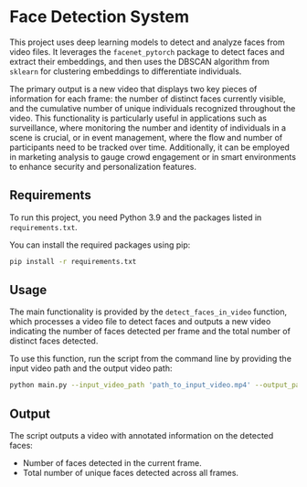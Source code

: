 # Face Detection System

This project uses deep learning models to detect and analyze faces from video files. It leverages the `facenet_pytorch` package to detect faces and extract their embeddings, and then uses the DBSCAN algorithm from `sklearn` for clustering embeddings to differentiate individuals.


The primary output is a new video that displays two key pieces of information for each frame: the number of distinct faces currently visible, and the cumulative number of unique individuals recognized throughout the video. This functionality is particularly useful in applications such as surveillance, where monitoring the number and identity of individuals in a scene is crucial, or in event management, where the flow and number of participants need to be tracked over time. Additionally, it can be employed in marketing analysis to gauge crowd engagement or in smart environments to enhance security and personalization features.

## Requirements

To run this project, you need Python 3.9 and the packages listed in `requirements.txt`.

You can install the required packages using pip:

```bash
pip install -r requirements.txt
```

## Usage

The main functionality is provided by the `detect_faces_in_video` function, which processes a video file to detect faces and outputs a new video indicating the number of faces detected per frame and the total number of distinct faces detected.

To use this function, run the script from the command line by providing the input video path and the output video path:

```bash
python main.py --input_video_path 'path_to_input_video.mp4' --output_path 'path_to_output_video.avi'
```

## Output

The script outputs a video with annotated information on the detected faces:
- Number of faces detected in the current frame.
- Total number of unique faces detected across all frames.
